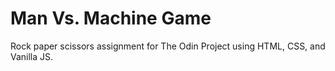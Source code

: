 # Man Vs. Machine Game
Rock paper scissors assignment for The Odin Project using HTML, CSS, and Vanilla JS.